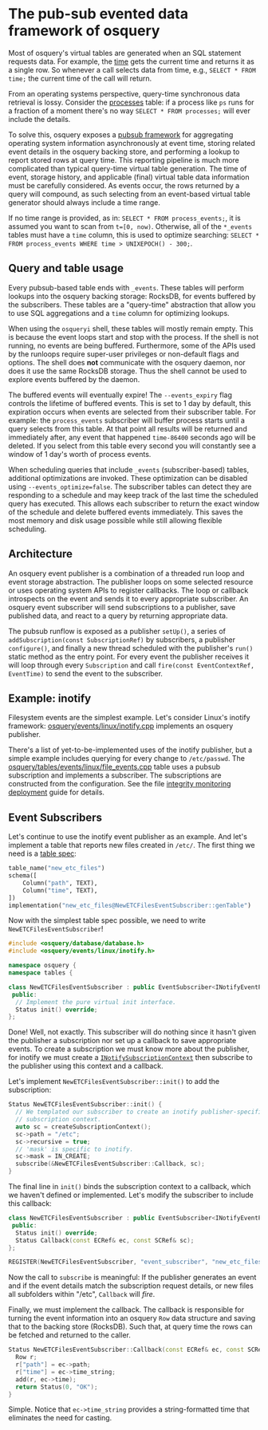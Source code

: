 # The pub-sub evented data framework of osquery

Most of osquery's virtual tables are generated when an SQL statement requests data. For example, the [time](https://github.com/osquery/osquery/blob/master/osquery/tables/utility/time.cpp) gets the current time and returns it as a single row. So whenever a call selects data from time, e.g., `SELECT * FROM time;` the current time of the call will return.

From an operating systems perspective, query-time synchronous data retrieval is lossy. Consider the [processes](https://github.com/osquery/osquery/blob/master/osquery/tables/system/linux/processes.cpp) table: if a process like `ps` runs for a fraction of a moment there's no way `SELECT * FROM processes;` will ever include the details.

To solve this, osquery exposes a [pubsub framework](https://github.com/osquery/osquery/tree/master/osquery/events) for aggregating operating system information asynchronously at event time, storing related event details in the osquery backing store, and performing a lookup to report stored rows at query time. This reporting pipeline is much more complicated than typical query-time virtual table generation. The time of event, storage history, and applicable (final) virtual table data information must be carefully considered. As events occur, the rows returned by a query will compound, as such selecting from an event-based virtual table generator should always include a time range.

If no time range is provided, as in: `SELECT * FROM process_events;`, it is assumed you want to scan from `t=[0, now)`. Otherwise, all of the `*_events` tables must have a `time` column, this is used to optimize searching: `SELECT * FROM process_events WHERE time > UNIXEPOCH() - 300;`.

## Query and table usage

Every pubsub-based table ends with `_events`. These tables will perform lookups into the osquery backing storage: RocksDB, for events buffered by the subscribers. These tables are a "query-time" abstraction that allow you to use SQL aggregations and a `time` column for optimizing lookups.

When using the `osqueryi` shell, these tables will mostly remain empty. This is because the event loops start and stop with the process. If the shell is not running, no events are being buffered. Furthermore, some of the APIs used by the runloops require super-user privileges or non-default flags and options. The shell does **not** communicate with the osquery daemon, nor does it use the same RocksDB storage. Thus the shell cannot be used to explore events buffered by the daemon.

The buffered events will eventually expire! The `--events_expiry` flag controls the lifetime of buffered events. This is set to 1 day by default, this expiration occurs when events are selected from their subscriber table. For example: the `process_events` subscriber will buffer process starts until a query selects from this table. At that point all results will be returned and immediately after, any event that happened `time-86400` seconds ago will be deleted. If you select from this table every second you will constantly see a window of 1 day's worth of process events.

When scheduling queries that include `_events` (subscriber-based) tables, additional optimizations are invoked. These optimization can be disabled using `--events_optimize=false`. The subscriber tables can detect they are responding to a schedule and may keep track of the last time the scheduled query has executed. This allows each subscriber to return the exact window of the schedule and delete buffered events immediately. This saves the most memory and disk usage possible while still allowing flexible scheduling.

## Architecture

An osquery event publisher is a combination of a threaded run loop and event storage abstraction. The publisher loops on some selected resource or uses operating system APIs to register callbacks. The loop or callback introspects on the event and sends it to every appropriate subscriber. An osquery event subscriber will send subscriptions to a publisher, save published data, and react to a query by returning appropriate data.

The pubsub runflow is exposed as a publisher `setUp()`, a series of `addSubscription(const SubscriptionRef)` by subscribers, a publisher `configure()`, and finally a new thread scheduled with the publisher's `run()` static method as the entry point. For every event the publisher receives it will loop through every `Subscription` and call `fire(const EventContextRef, EventTime)` to send the event to the subscriber.

## Example: inotify

Filesystem events are the simplest example. Let's consider Linux's inotify framework: [osquery/events/linux/inotify.cpp](https://github.com/osquery/osquery/blob/master/osquery/events/linux/inotify.cpp) implements an osquery publisher.

There's a list of yet-to-be-implemented uses of the inotify publisher, but a simple example includes querying for every change to `/etc/passwd`. The [osquery/tables/events/linux/file_events.cpp](https://github.com/osquery/osquery/blob/master/osquery/tables/events/linux/file_events.cpp) table uses a pubsub subscription and implements a subscriber. The subscriptions are constructed from the configuration. See the file [integrity monitoring deployment](../deployment/file-integrity-monitoring.md) guide for details.

## Event Subscribers

Let's continue to use the inotify event publisher as an example. And let's implement a table that reports new files created in `/etc/`. The first thing we need is a [table spec](creating-tables.md):

```python
table_name("new_etc_files")
schema([
    Column("path", TEXT),
    Column("time", TEXT),
])
implementation("new_etc_files@NewETCFilesEventSubscriber::genTable")
```

Now with the simplest table spec possible, we need to write `NewETCFilesEventSubscriber`!

```cpp
#include <osquery/database/database.h>
#include <osquery/events/linux/inotify.h>

namespace osquery {
namespace tables {

class NewETCFilesEventSubscriber : public EventSubscriber<INotifyEventPublisher> {
 public:
  // Implement the pure virtual init interface.
  Status init() override;
};
```

Done! Well, not exactly. This subscriber will do nothing since it hasn't given the publisher a subscription nor set up a callback to save appropriate events. To create a subscription we must know more about the publisher, for inotify we must create a [`INotifySubscriptionContext`](https://github.com/osquery/osquery/blob/master/osquery/events/linux/inotify.h) then subscribe to the publisher using this context and a callback.

Let's implement `NewETCFilesEventSubscriber::init()` to add the subscription:

```cpp
Status NewETCFilesEventSubscriber::init() {
  // We templated our subscriber to create an inotify publisher-specific
  // subscription context.
  auto sc = createSubscriptionContext();
  sc->path = "/etc";
  sc->recursive = true;
  // 'mask' is specific to inotify.
  sc->mask = IN_CREATE;
  subscribe(&NewETCFilesEventSubscriber::Callback, sc);
}
```

The final line in `init()` binds the subscription context to a callback, which we haven't defined or implemented. Let's modify the subscriber to include this callback:

```cpp
class NewETCFilesEventSubscriber : public EventSubscriber<INotifyEventPublisher> {
 public:
  Status init() override;
  Status Callback(const ECRef& ec, const SCRef& sc);
};

REGISTER(NewETCFilesEventSubscriber, "event_subscriber", "new_etc_files");
```

Now the call to `subscribe` is meaningful: If the publisher generates an event and if the event details match the subscription request details, or new files all subfolders within "/etc", `Callback` will _fire_.

Finally, we must implement the callback. The callback is responsible for turning the event information into an osquery `Row` data structure and saving that to the backing store (RocksDB). Such that, at query time the rows can be fetched and returned to the caller.

```cpp
Status NewETCFilesEventSubscriber::Callback(const ECRef& ec, const SCRef& sc) {
  Row r;
  r["path"] = ec->path;
  r["time"] = ec->time_string;
  add(r, ec->time);
  return Status(0, "OK");
}
```

Simple. Notice that `ec->time_string` provides a string-formatted time that eliminates the need for casting.
